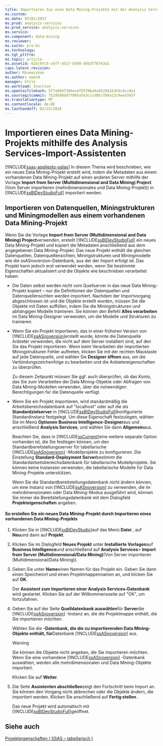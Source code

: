 ```yaml
---
title: Importieren Sie eine Data Mining-Projekte mit der Analysis Services-Import-Assistenten | Microsoft Docs
ms.custom: 
ms.date: 03/01/2017
ms.prod: analysis-services
ms.prod_service: analysis-services
ms.service: 
ms.component: data-mining
ms.reviewer: 
ms.suite: pro-bi
ms.technology: 
ms.tgt_pltfrm: 
ms.topic: article
ms.assetid: 62bc9fc5-c6ff-4517-b598-d92df76743a2
caps.latest.revision: 
author: Minewiskan
ms.author: owend
manager: kfile
ms.workload: Inactive
ms.openlocfilehash: 5f7a99df396ecef55f0ba6a4529416354cdccda1
ms.sourcegitcommit: 7519508d97f095afe3c1cd85cf09a13c9eed345f
ms.translationtype: MT
ms.contentlocale: de-DE
ms.lasthandoff: 02/15/2018
---
```

# <a name="import-a-data-mining-project-using-the-analysis-services-import-wizard"></a>Importieren eines Data Mining-Projekts mithilfe des Analysis Services-Import-Assistenten
[!INCLUDE[ssas-appliesto-sqlas](../../includes/ssas-appliesto-sqlas.md)]
In diesem Thema wird beschrieben, wie ein neues Data Mining-Projekt erstellt wird, indem die Metadaten aus einem vorhandenen Data Mining-Projekt auf einen anderen Server mithilfe der Vorlage **Import from Server (Multidimensional and Data Mining) Project** (Vom Server importieren (mehrdimensionales und Data Mining-Projekt)) in [!INCLUDE[ssBIDevStudioFull](../../includes/ssbidevstudiofull-md.md)] importiert werden.  
  
## <a name="import-data-sources-mining-structures-and-mining-models-from-an-existing-data-mining-project"></a>Importieren von Datenquellen, Miningstrukturen und Miningmodellen aus einem vorhandenen Data Mining-Projekt  
 Wenn Sie die Vorlage **Import from Server (Multidimensional and Data Mining) Project**verwenden, erstellt [!INCLUDE[ssBIDevStudioFull](../../includes/ssbidevstudiofull-md.md)] ein neues Data Mining-Projekt und kopiert die Metadaten anschließend aus dem angegebenen Data Mining-Projekt. Das neue Projekt enthält die gleichen Datenquellen, Datenquellensichten, Miningstrukturen und Miningmodelle wie die ssASnoversion-Datenbank, aus der der Import erfolgt ist. Das Projekt kann jedoch erst verwendet werden, wenn Sie bestimmte Eigenschaften aktualisiert und die Objekte wie beschrieben verarbeitet haben:  
  
-   Die Daten selbst werden nicht vom Quellserver in das neue Data Mining-Projekt kopiert – nur die Definitionen der Datenquellen und Datenquellensichten werden importiert. Nachdem der Importvorgang abgeschlossen ist und die Objekte erstellt wurden, müssen Sie die Objekte mit Daten auffüllen, indem Sie die Miningstrukturen und abhängigen Modelle trainieren. Sie können den Befehl **Alles verarbeiten** im Data Mining-Designer verwenden, um die Modelle und Strukturen zu trainieren.  
  
-   Wenn Sie ein Projekt importieren, das in einer früheren Version von [!INCLUDE[ssASnoversion](../../includes/ssasnoversion-md.md)]erstellt wurde, könnte die Datenquelle Anbieter verwenden, die nicht auf dem Server installiert sind, auf den Sie das Projekt importieren. Wenn beim Verarbeiten der importierten Miningstrukturen Fehler auftreten, klicken Sie mit der rechten Maustaste auf jede Datenquelle, und wählen Sie **Designer öffnen** aus, um die Verbindungszeichenfolge zu bearbeiten und die Anbietereigenschaften zu überprüfen.  
  
     Zu diesem Zeitpunkt müssen Sie ggf. auch überprüfen, ob das Konto, das Sie zum Verarbeiten der Data Mining-Objekte oder Abfragen von Data Mining-Modellen verwenden, über die notwendigen Berechtigungen für die Datenquelle verfügt.  
  
-   Wenn Sie ein Projekt importieren, wird standardmäßig die Arbeitsbereichsdatenbank auf "localhost" oder auf die als **Standardzielserver** in [!INCLUDE[ssBIDevStudioFull](../../includes/ssbidevstudiofull-md.md)]konfigurierte Standardinstanz festgelegt. Um diese Eigenschaft festzulegen, wählen Sie im Menü **Optionen** **Business Intelligence-Designer**aus und anschließend **Analysis Services**, und wählen Sie dann **Allgemein**aus.  
  
     Beachten Sie, dass in [!INCLUDE[ssCurrent](../../includes/sscurrent-md.md)]eine weitere separate Option vorhanden ist, die Sie festlegen können, um den Standardbereitstellungsserver für tabellarische [!INCLUDE[ssASnoversion](../../includes/ssasnoversion-md.md)] -Modellprojekte zu konfigurieren. Die Einstellung **Standard-Deployment Server**bestimmt die Standardarbeitsbereichsdatenbank für tabellarische Modellprojekte. Sie können keine Instanzen verwenden, die tabellarische Modelle für Data Mining-Projekte unterstützen.  
  
     Wenn Sie die Standardbereitstellungsdatenbank nicht ändern können, um eine Instanz von [!INCLUDE[ssASnoversion](../../includes/ssasnoversion-md.md)] zu verwenden, die im mehrdimensionalen oder Data Mining-Modus ausgeführt wird, können Sie immer die Bereitstellungsdatenbank mit dem Dialogfeld **Projekteigenschaften** angeben.  
  
#### <a name="to-create-a-new-data-mining-project-by-importing-an-existing-data-mining-project"></a>So erstellen Sie ein neues Data Mining-Projekt durch Importieren eines vorhandenen Data Mining-Projekts  
  
1.  Klicken Sie in [!INCLUDE[ssBIDevStudio](../../includes/ssbidevstudio-md.md)]auf das Menü **Datei** , auf **Neu**und dann auf **Projekt**.  
  
2.  Klicken Sie im Dialogfeld **Neues Projekt** unter **Installierte Vorlagen**auf **Business Intelligence**und anschließend auf **Analysis Services**&gt; **Import from Server (Multidimensional/Data Mining)**(Von Server importieren (Multidimensional/Data Mining)).  
  
3.  Geben Sie unter **Name**einen Namen für das Projekt ein. Geben Sie dann einen Speicherort und einen Projektmappennamen an, und klicken Sie auf **OK**.  
  
     Der **Assistent zum Importieren einer Analysis Services-Datenbank** wird gestartet. Klicken Sie auf der Willkommensseite auf "OK", um fortzufahren.  
  
4.  Geben Sie auf der Seite **Quelldatenbank auswählen**für **Server**die [!INCLUDE[ssASnoversion](../../includes/ssasnoversion-md.md)] -Instanz an, die die Projektmappe enthält, die Sie importieren möchten.  
  
     Wählen Sie die **-Datenbank, die die zu importierenden Data Mining-Objekte enthält, für**Datenbank [!INCLUDE[ssASnoversion](../../includes/ssasnoversion-md.md)] aus.  
  
    > [!WARNING]  
    >  Sie können die Objekte nicht angeben, die Sie importieren möchten. Wenn Sie eine vorhandene [!INCLUDE[ssASnoversion](../../includes/ssasnoversion-md.md)] -Datenbank auswählen, werden alle mehrdimensionalen und Data Mining-Objekte importiert.  
  
     Klicken Sie auf **Weiter**.  
  
5.  Die Seite **Assistenten abschließen**zeigt den Fortschritt beim Import an. Sie können den Vorgang nicht abbrechen oder die Objekte ändern, die importiert werden. Klicken Sie anschließend auf **Fertig stellen** .  
  
     Das neue Projekt wird automatisch mit [!INCLUDE[ssBIDevStudioFull](../../includes/ssbidevstudiofull-md.md)]geöffnet.  
  
## <a name="see-also"></a>Siehe auch  
 [Projekteigenschaften &#40; SSAS – tabellarisch &#41;](../../analysis-services/tabular-models/project-properties-ssas-tabular.md)  
  
  
